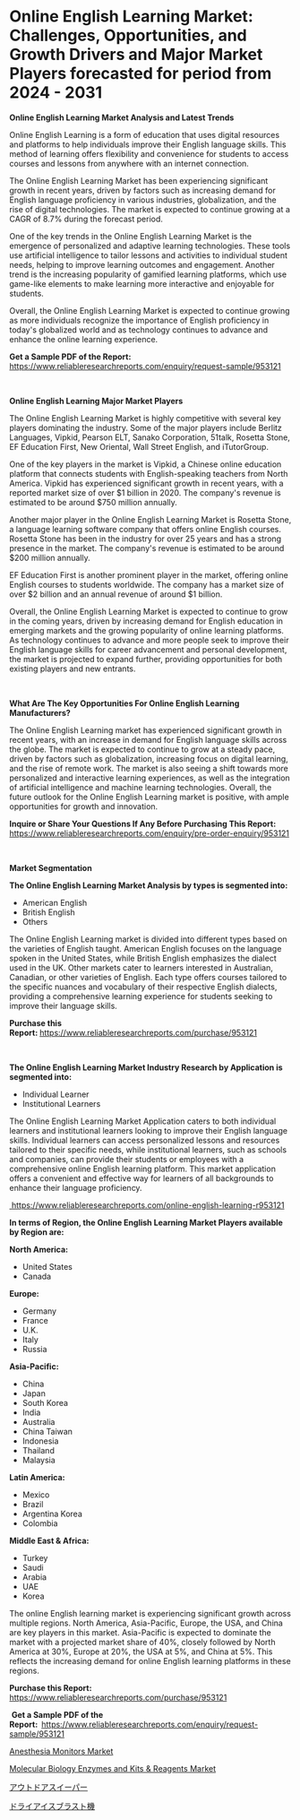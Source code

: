 <p><h1>Online English Learning Market: Challenges, Opportunities, and Growth Drivers and Major Market Players forecasted for period from 2024 - 2031</h1></p><p><strong>Online English Learning Market Analysis and Latest Trends</strong></p>
<p><p>Online English Learning is a form of education that uses digital resources and platforms to help individuals improve their English language skills. This method of learning offers flexibility and convenience for students to access courses and lessons from anywhere with an internet connection.</p><p>The Online English Learning Market has been experiencing significant growth in recent years, driven by factors such as increasing demand for English language proficiency in various industries, globalization, and the rise of digital technologies. The market is expected to continue growing at a CAGR of 8.7% during the forecast period.</p><p>One of the key trends in the Online English Learning Market is the emergence of personalized and adaptive learning technologies. These tools use artificial intelligence to tailor lessons and activities to individual student needs, helping to improve learning outcomes and engagement. Another trend is the increasing popularity of gamified learning platforms, which use game-like elements to make learning more interactive and enjoyable for students.</p><p>Overall, the Online English Learning Market is expected to continue growing as more individuals recognize the importance of English proficiency in today's globalized world and as technology continues to advance and enhance the online learning experience.</p></p>
<p><strong>Get a Sample PDF of the Report:&nbsp;</strong> <a href="https://www.reliableresearchreports.com/enquiry/request-sample/953121">https://www.reliableresearchreports.com/enquiry/request-sample/953121</a></p>
<p>&nbsp;</p>
<p><strong>Online English Learning Major Market Players</strong></p>
<p><p>The Online English Learning Market is highly competitive with several key players dominating the industry. Some of the major players include Berlitz Languages, Vipkid, Pearson ELT, Sanako Corporation, 51talk, Rosetta Stone, EF Education First, New Oriental, Wall Street English, and iTutorGroup.</p><p>One of the key players in the market is Vipkid, a Chinese online education platform that connects students with English-speaking teachers from North America. Vipkid has experienced significant growth in recent years, with a reported market size of over $1 billion in 2020. The company's revenue is estimated to be around $750 million annually.</p><p>Another major player in the Online English Learning Market is Rosetta Stone, a language learning software company that offers online English courses. Rosetta Stone has been in the industry for over 25 years and has a strong presence in the market. The company's revenue is estimated to be around $200 million annually.</p><p>EF Education First is another prominent player in the market, offering online English courses to students worldwide. The company has a market size of over $2 billion and an annual revenue of around $1 billion.</p><p>Overall, the Online English Learning Market is expected to continue to grow in the coming years, driven by increasing demand for English education in emerging markets and the growing popularity of online learning platforms. As technology continues to advance and more people seek to improve their English language skills for career advancement and personal development, the market is projected to expand further, providing opportunities for both existing players and new entrants.</p></p>
<p>&nbsp;</p>
<p><strong>What Are The Key Opportunities For Online English Learning Manufacturers?</strong></p>
<p><p>The Online English Learning market has experienced significant growth in recent years, with an increase in demand for English language skills across the globe. The market is expected to continue to grow at a steady pace, driven by factors such as globalization, increasing focus on digital learning, and the rise of remote work. The market is also seeing a shift towards more personalized and interactive learning experiences, as well as the integration of artificial intelligence and machine learning technologies. Overall, the future outlook for the Online English Learning market is positive, with ample opportunities for growth and innovation.</p></p>
<p><strong>Inquire or Share Your Questions If Any Before Purchasing This Report:</strong> <a href="https://www.reliableresearchreports.com/enquiry/pre-order-enquiry/953121">https://www.reliableresearchreports.com/enquiry/pre-order-enquiry/953121</a></p>
<p>&nbsp;</p>
<p><strong>Market Segmentation</strong></p>
<p><strong>The Online English Learning Market Analysis by types is segmented into:</strong></p>
<p><ul><li>American English</li><li>British English</li><li>Others</li></ul></p>
<p><p>The Online English Learning market is divided into different types based on the varieties of English taught. American English focuses on the language spoken in the United States, while British English emphasizes the dialect used in the UK. Other markets cater to learners interested in Australian, Canadian, or other varieties of English. Each type offers courses tailored to the specific nuances and vocabulary of their respective English dialects, providing a comprehensive learning experience for students seeking to improve their language skills.</p></p>
<p><strong>Purchase this Report:&nbsp;</strong><a href="https://www.reliableresearchreports.com/purchase/953121">https://www.reliableresearchreports.com/purchase/953121</a></p>
<p>&nbsp;</p>
<p><strong>The Online English Learning Market Industry Research by Application is segmented into:</strong></p>
<p><ul><li>Individual Learner</li><li>Institutional Learners</li></ul></p>
<p><p>The Online English Learning Market Application caters to both individual learners and institutional learners looking to improve their English language skills. Individual learners can access personalized lessons and resources tailored to their specific needs, while institutional learners, such as schools and companies, can provide their students or employees with a comprehensive online English learning platform. This market application offers a convenient and effective way for learners of all backgrounds to enhance their language proficiency.</p></p>
<p><a href="https://www.reliableresearchreports.com/online-english-learning-r953121">&nbsp;https://www.reliableresearchreports.com/online-english-learning-r953121</a></p>
<p><strong>In terms of Region, the Online English Learning Market Players available by Region are:</strong></p>
<p>
    <p> <strong> North America: </strong>
        <ul>
            <li>United States</li>
            <li>Canada</li>
        </ul>
        </p> 
    <p> <strong> Europe: </strong>
        <ul>
            <li>Germany</li>
            <li>France</li>
            <li>U.K.</li>
            <li>Italy</li>
            <li>Russia</li>
        </ul>
        </p> 
    <p> <strong> Asia-Pacific: </strong>
        <ul>
            <li>China</li>
            <li>Japan</li>
            <li>South Korea</li>
            <li>India</li>
            <li>Australia</li>
            <li>China Taiwan</li>
            <li>Indonesia</li>
            <li>Thailand</li>
            <li>Malaysia</li>
        </ul>
        </p> 
    <p> <strong> Latin America: </strong>
        <ul>
            <li>Mexico</li>
            <li>Brazil</li>
            <li>Argentina Korea</li>
            <li>Colombia</li>
        </ul>
        </p> 
    <p> <strong> Middle East & Africa: </strong>
        <ul>
            <li>Turkey</li>
            <li>Saudi</li>
            <li>Arabia</li>
            <li>UAE</li>
            <li>Korea</li>
        </ul>
    </p>
    </p>
<p><p>The online English learning market is experiencing significant growth across multiple regions. North America, Asia-Pacific, Europe, the USA, and China are key players in this market. Asia-Pacific is expected to dominate the market with a projected market share of 40%, closely followed by North America at 30%, Europe at 20%, the USA at 5%, and China at 5%. This reflects the increasing demand for online English learning platforms in these regions.</p></p>
<p><strong>Purchase this Report: </strong><a href="https://www.reliableresearchreports.com/purchase/953121">https://www.reliableresearchreports.com/purchase/953121</a></p>
<p>&nbsp;<strong>Get a Sample PDF of the Report:&nbsp;&nbsp;</strong><a href="https://www.reliableresearchreports.com/enquiry/request-sample/953121">https://www.reliableresearchreports.com/enquiry/request-sample/953121</a></p>
<p><strong></strong></p>
<p><p><a href="https://github.com/labibmmn112/Market-Research-Report-List-1/blob/main/anesthesia-monitors-market.md">Anesthesia Monitors Market</a></p><p><a href="https://github.com/vregtldg37/Market-Research-Report-List-1/blob/main/molecular-biology-enzymes-and-kits-reagents-market.md">Molecular Biology Enzymes and Kits & Reagents Market</a></p><p><a href="https://github.com/NikitaBruen/Market-Research-Report-List-1/blob/main/1104130173029.md">アウトドアスイーパー</a></p><p><a href="https://github.com/mm14022023/Market-Research-Report-List-2/blob/main/1892485173028.md">ドライアイスブラスト機</a></p></p>
